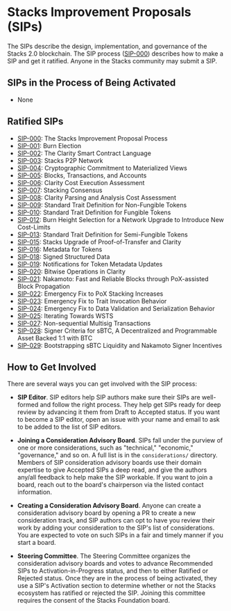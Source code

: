 # Stacks Improvement Proposals (SIPs)

The SIPs describe the design, implementation, and governance
of the Stacks 2.0 blockchain.  The SIP process
([SIP-000](./sips/sip-000/sip-000-stacks-improvement-proposal-process.md))
describes how to make a SIP and get it ratified.  Anyone in the Stacks community
may submit a SIP.

## SIPs in the Process of Being Activated

* None

## Ratified SIPs

* [SIP-000](./sips/sip-000/sip-000-stacks-improvement-proposal-process.md): The
  Stacks Improvement Proposal Process
* [SIP-001](./sips/sip-001/sip-001-burn-election.md): Burn Election
* [SIP-002](./sips/sip-002/sip-002-smart-contract-language.md): The Clarity
  Smart Contract Language
* [SIP-003](./sips/sip-003/sip-003-peer-network.md): Stacks P2P Network
* [SIP-004](./sips/sip-004/sip-004-materialized-view.md): Cryptographic
  Commitment to Materialized Views
* [SIP-005](./sips/sip-005/sip-005-blocks-and-transactions.md): Blocks,
  Transactions, and Accounts
* [SIP-006](./sips/sip-006/sip-006-runtime-cost-assessment.md): Clarity Cost
  Execution Assessment
* [SIP-007](./sips/sip-007/sip-007-stacking-consensus.md): Stacking Consensus
* [SIP-008](./sips/sip-008/sip-008-analysis-cost-assessment.md): Clarity Parsing
  and Analysis Cost Assessment
* [SIP-009](./sips/sip-009/sip-009-nft-standard.md): Standard Trait Definition
  for Non-Fungible Tokens
* [SIP-010](./sips/sip-010/sip-010-fungible-token-standard.md): Standard Trait Definition for Fungible Tokens
* [SIP-012](./sips/sip-012/sip-012-cost-limits-network-upgrade.md):  Burn Height Selection for a Network Upgrade to Introduce New Cost-Limits
* [SIP-013](./sips/sip-013/sip-013-semi-fungible-token-standard.md):  Standard Trait Definition for Semi-Fungible Tokens
* [SIP-015](./sips/sip-015/sip-015-network-upgrade.md): Stacks Upgrade of Proof-of-Transfer and Clarity
* [SIP-016](./sips/sip-016/sip-016-token-metadata.md): Metadata for Tokens
* [SIP-018](./sips/sip-018/sip-018-signed-structured-data.md): Signed Structured Data
* [SIP-019](./sips/sip-019/sip-019-token-metadata-update-notifications.md): Notifications for Token Metadata Updates
* [SIP-020](./sips/sip-020/sip-020-bitwise-ops.md): Bitwise Operations in Clarity
* [SIP-021](./sips/sip-021/sip-021-nakamoto.md): Nakamoto: Fast and Reliable Blocks through PoX-assisted Block Propagation
* [SIP-022](./sips/sip-022/sip-022-emergency-pox-fix.md): Emergency Fix to PoX Stacking Increases
* [SIP-023](./sips/sip-023/sip-023-emergency-fix-traits.md): Emergency Fix to Trait Invocation Behavior
* [SIP-024](./sips/sip-024/sip-024-least-supertype-fix.md): Emergency Fix to Data Validation and Serialization Behavior
* [SIP-025](./sips/sip-025/sip-025-iterating-towards-weighted-schnorr-threshold-signatures.md): Iterating Towards WSTS
* [SIP-027](./sips/sip-027/sip-027-non-sequential-multisig-transactions.md): Non-sequential Multisig Transactions
* [SIP-028](./sips/sip-028/sip-028/sip-028-sbtc_peg.md): Signer Criteria for sBTC, A Decentralized and Programmable Asset Backed 1:1 with BTC
* [SIP-029](./sips/sip-029/sip-029-halving-alignment.md): Bootstrapping sBTC Liquidity and Nakamoto Signer Incentives

## How to Get Involved

There are several ways you can get involved with the SIP process:

* **SIP Editor**.  SIP editors help SIP authors make sure their SIPs are
  well-formed and follow the right process.  They help get SIPs ready for deep
review by advancing it them from Draft to Accepted status.  If you want to become a SIP editor, 
open an issue with your name and email to ask to be added to the list of SIP editors.

* **Joining a Consideration Advisory Board**.  SIPs fall under the purview of
  one or more considerations, such as "technical," "economic," "governance,"
and so on.  A full list is in the `considerations/` directory.  Members of SIP
consideration advisory boards use their domain expertise to give Accepted SIPs a
deep read, and give the authors any/all feedback to help make the SIP workable.
If you want to join a board, reach out to the board's chairperson via the
listed contact information.

* **Creating a Consideration Advisory Board**.  Anyone can create a
consideration advisory board by opening a PR to create a new
consideration track, and SIP authors can opt to have you review their work by
adding your consideration to the SIP's list of considerations.  You are expected
to vote on such SIPs in a fair and timely manner if you start a board.

* **Steering Committee**.  The Steering Committee organizes the consideration
  advisory boards and votes to advance Recommended SIPs to
Activation-in-Progress status, and then to either Ratified or Rejected status.
Once they are in the process of being activated,
they use a SIP's Activation section to determine whether or not the Stacks
ecosystem has ratified or rejected the SIP.  Joining this committee requires the
consent of the Stacks Foundation board.
